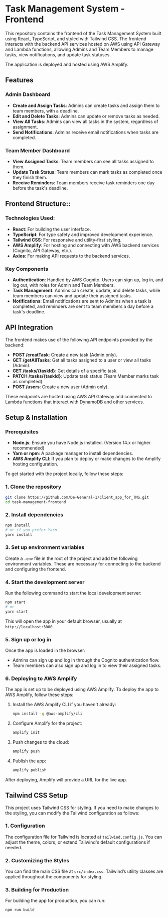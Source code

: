 # Task Management System - Frontend

This repository contains the frontend of the Task Management System built using React, TypeScript, and styled with Tailwind CSS. The frontend interacts with the backend API services hosted on AWS using API Gateway and Lambda functions, allowing Admins and Team Members to manage tasks, view notifications, and update task statuses.

The application is deployed and hosted using AWS Amplify.

## Features

### Admin Dashboard

- **Create and Assign Tasks**: Admins can create tasks and assign them to team members, with a deadline.
- **Edit and Delete Tasks**: Admins can update or remove tasks as needed.
- **View All Tasks**: Admins can view all tasks in the system, regardless of assignment.
- **Send Notifications**: Admins receive email notifications when tasks are completed.

### Team Member Dashboard

- **View Assigned Tasks**: Team members can see all tasks assigned to them.
- **Update Task Status**: Team members can mark tasks as completed once they finish them.
- **Receive Reminders**: Team members receive task reminders one day before the task's deadline.

## Frontend Structure::

### Technologies Used:

- **React**: For building the user interface.
- **TypeScript**: For type safety and improved development experience.
- **Tailwind CSS**: For responsive and utility-first styling.
- **AWS Amplify**: For hosting and connecting with AWS backend services (Cognito, API Gateway, etc.).
- **Axios**: For making API requests to the backend services.

### Key Components

- **Authentication**: Handled by AWS Cognito. Users can sign up, log in, and log out, with roles for Admin and Team Members.
- **Task Management**: Admins can create, update, and delete tasks, while team members can view and update their assigned tasks.
- **Notifications**: Email notifications are sent to Admins when a task is completed, and reminders are sent to team members a day before a task's deadline.

## API Integration

The frontend makes use of the following API endpoints provided by the backend:

- **POST /creatTask**: Create a new task (Admin only).
- **GET /getAllTasks**: Get all tasks assigned to a user or view all tasks (Admin).
- **GET /tasks/{taskId}**: Get details of a specific task.
- **PATCH /tasks/{taskId}**: Update task status (Team Member marks task as completed).
- **POST /users**: Create a new user (Admin only).

These endpoints are hosted using AWS API Gateway and connected to Lambda functions that interact with DynamoDB and other services.

## Setup & Installation

### Prerequisites

- **Node.js**: Ensure you have Node.js installed. (Version 14.x or higher recommended)
- **Yarn or npm**: A package manager to install dependencies.
- **AWS Amplify CLI**: If you plan to deploy or make changes to the Amplify hosting configuration.

To get started with the project locally, follow these steps:

### 1. Clone the repository

```bash
git clone https://github.com/De-General-1/Client_app_for_TMS.git
cd task-management-frontend
```

### 2. Install dependencies

```bash
npm install
# or if you prefer Yarn
yarn install
```

### 3. Set up environment variables

Create a `.env` file in the root of the project and add the following environment variables. These are necessary for connecting to the backend and configuring the frontend.

### 4. Start the development server

Run the following command to start the local development server:

```bash
npm start
# or
yarn start
```

This will open the app in your default browser, usually at `http://localhost:3000`.

### 5. Sign up or log in

Once the app is loaded in the browser:

- Admins can sign up and log in through the Cognito authentication flow.
- Team members can also sign up and log in to view their assigned tasks.

### 6. Deploying to AWS Amplify

The app is set up to be deployed using AWS Amplify. To deploy the app to AWS Amplify, follow these steps:

1. Install the AWS Amplify CLI if you haven't already:

   ```bash
   npm install -g @aws-amplify/cli
   ```

2. Configure Amplify for the project:

   ```bash
   amplify init
   ```

3. Push changes to the cloud:

   ```bash
   amplify push
   ```

4. Publish the app:
   ```bash
   amplify publish
   ```

After deploying, Amplify will provide a URL for the live app.

## Tailwind CSS Setup

This project uses Tailwind CSS for styling. If you need to make changes to the styling, you can modify the Tailwind configuration as follows:

### 1. Configuration

The configuration file for Tailwind is located at `tailwind.config.js`. You can adjust the theme, colors, or extend Tailwind's default configurations if needed.

### 2. Customizing the Styles

You can find the main CSS file at `src/index.css`. Tailwind’s utility classes are applied throughout the components for styling.

### 3. Building for Production

For building the app for production, you can run:

```bash
npm run build

```
